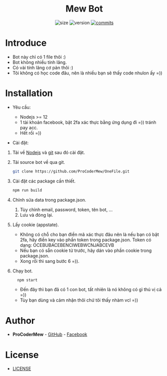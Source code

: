 <h1 align="center">Mew Bot</h1>

<p align="center">
	<img alt="size" src="https://img.shields.io/github/repo-size/ProCoderMew/OneFile.svg?style=flat-square&label=size">
	<img alt="version" src="https://img.shields.io/badge/dynamic/json?color=brightgreen&label=version&prefix=v&query=%24.version&url=https://raw.githubusercontent.com/ProCoderMew/OneFile/main/package.json&style=flat-square">
	<a href="https://github.com/ProCoderMew/OneFile/commits"><img alt="commits" src="https://img.shields.io/github/commit-activity/m/ProCoderMew/OneFile?logo=commits&logoColor=red&style=flat-square&label=commit"></a>

# Introduce

- Bot này chỉ có 1 file thôi :)
- Bot không nhiều tính lăng.
- Có vài tính lăng cơ pản thôi :)
- Tôi không có học code đâu, nên là nhiều bạn sẽ thấy code nhulon ấy =))

# Installation

- Yêu cầu: 
	- Nodejs >= 12
	- 1 tài khoản facebook, bật 2fa xác thực bằng ứng dụng đi =)) tránh pay acc.
	- Hết rồi =))

- Cài đặt:

1. Tải về [Nodejs](https://nodejs.org/en) và [git](https://git-scm.com) sau đó cài đặt.

2. Tải source bot về qua git.
    ```sh
    git clone https://github.com/ProCoderMew/OneFile.git
    ``` 

3. Cài đặt các package cần thiết.
    ```sh
    npm run build
    ```

4. Chỉnh sửa data trong package.json.
    1. Tùy chỉnh email, password, token, tên bot, ...
    2. Lưu và đóng lại.

5. Lấy cookie (appstate).
    - Không có chỗ cho bạn điền mã xác thực đâu nên là nếu bạn có bật 2fa, hãy điền key vào phần token trong package.json.
      Token có dạng: OCEBUBACEBENCIWEBWCNJABCEVB
    - Nếu bạn có sẵn cookie từ trước, hãy dán vào phần cookie trong package.json.
    - Xong rồi thì sang bước 6 =)).

6. Chạy bot.
    ```sh
      npm start
    ```
    - Đến đây thì bạn đã có 1 con bot, tất nhiên là nó không có gì thú vị cả =))
    - Tùy bạn dùng và cảm nhận thôi chứ tôi thấy nhàm vcl =))

# Author

- **ProCoderMew** - [GitHub](https://github.com/ProCoderMew) - [Facebook](https://www.facebook.com/ProCoder.Mew)

# License

- [LICENSE](LICENSE)
